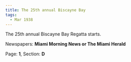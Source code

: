 ```yaml
---  
title: The 25th annual Biscayne Bay  
tags:  
  - Mar 1938  
---  
```

  
The 25th annual Biscayne Bay Regatta starts.  
  
Newspapers: **Miami Morning News or The Miami Herald**  
  
Page: **1**, Section: **D** 
